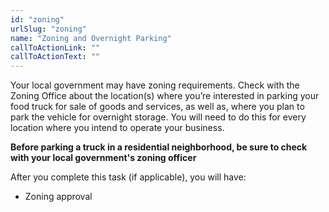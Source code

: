 ```yaml
---
id: "zoning"
urlSlug: "zoning"
name: "Zoning and Overnight Parking"
callToActionLink: ""
callToActionText: ""
---
```

Your local government may have zoning requirements. Check with the Zoning Office about the location(s) where you’re interested in parking your food truck for sale of goods and services, as well as, where you plan to park the vehicle for overnight storage. You will need to do this for every location where you intend to operate your business.

**Before parking a truck in a residential neighborhood, be sure to check with your local government's zoning officer**

After you complete this task (if applicable), you will have:

- Zoning approval
